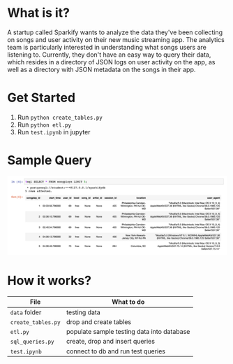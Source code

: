 # What is it?
A startup called Sparkify wants to analyze the data they've been collecting on songs and user activity on their new music streaming app. The analytics team is particularly interested in understanding what songs users are listening to. Currently, they don't have an easy way to query their data, which resides in a directory of JSON logs on user activity on the app, as well as a directory with JSON metadata on the songs in their app.

# Get Started
1. Run `python create_tables.py`
1. Run `python etl.py`
1. Run `test.ipynb` in jupyter

# Sample Query
![Sample Query](docs/query.png)

# How it works?
| File               | What to do                                   |
| ------------------ | -------------------------------------------- |
| `data` folder      | testing data                                 |
| `create_tables.py` | drop and create tables                       |
| `etl.py`           | populate sample testing data into database   |
| `sql_queries.py`   | create, drop and insert queries              |
| `test.ipynb`       | connect to db and run test queries           | 